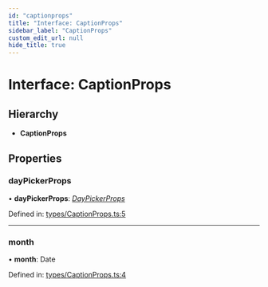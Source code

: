 ```yaml
---
id: "captionprops"
title: "Interface: CaptionProps"
sidebar_label: "CaptionProps"
custom_edit_url: null
hide_title: true
---
```


# Interface: CaptionProps

## Hierarchy

* **CaptionProps**

## Properties

### dayPickerProps

• **dayPickerProps**: [*DayPickerProps*](daypickerprops.md)

Defined in: [types/CaptionProps.ts:5](https://github.com/gpbl/react-day-picker/blob/7a46f8df/packages/react-day-picker/src/types/CaptionProps.ts#L5)

___

### month

• **month**: Date

Defined in: [types/CaptionProps.ts:4](https://github.com/gpbl/react-day-picker/blob/7a46f8df/packages/react-day-picker/src/types/CaptionProps.ts#L4)
